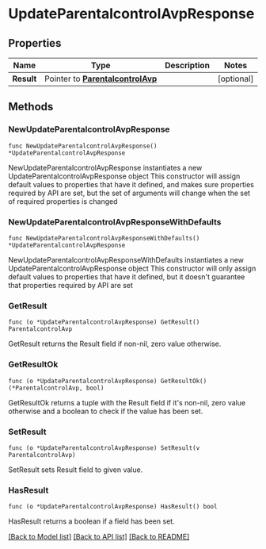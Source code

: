 # UpdateParentalcontrolAvpResponse

## Properties

Name | Type | Description | Notes
------------ | ------------- | ------------- | -------------
**Result** | Pointer to [**ParentalcontrolAvp**](ParentalcontrolAvp.md) |  | [optional] 

## Methods

### NewUpdateParentalcontrolAvpResponse

`func NewUpdateParentalcontrolAvpResponse() *UpdateParentalcontrolAvpResponse`

NewUpdateParentalcontrolAvpResponse instantiates a new UpdateParentalcontrolAvpResponse object
This constructor will assign default values to properties that have it defined,
and makes sure properties required by API are set, but the set of arguments
will change when the set of required properties is changed

### NewUpdateParentalcontrolAvpResponseWithDefaults

`func NewUpdateParentalcontrolAvpResponseWithDefaults() *UpdateParentalcontrolAvpResponse`

NewUpdateParentalcontrolAvpResponseWithDefaults instantiates a new UpdateParentalcontrolAvpResponse object
This constructor will only assign default values to properties that have it defined,
but it doesn't guarantee that properties required by API are set

### GetResult

`func (o *UpdateParentalcontrolAvpResponse) GetResult() ParentalcontrolAvp`

GetResult returns the Result field if non-nil, zero value otherwise.

### GetResultOk

`func (o *UpdateParentalcontrolAvpResponse) GetResultOk() (*ParentalcontrolAvp, bool)`

GetResultOk returns a tuple with the Result field if it's non-nil, zero value otherwise
and a boolean to check if the value has been set.

### SetResult

`func (o *UpdateParentalcontrolAvpResponse) SetResult(v ParentalcontrolAvp)`

SetResult sets Result field to given value.

### HasResult

`func (o *UpdateParentalcontrolAvpResponse) HasResult() bool`

HasResult returns a boolean if a field has been set.


[[Back to Model list]](../README.md#documentation-for-models) [[Back to API list]](../README.md#documentation-for-api-endpoints) [[Back to README]](../README.md)


